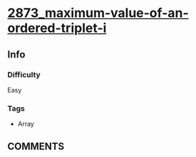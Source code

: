 # [2873_maximum-value-of-an-ordered-triplet-i](https://leetcode.com/problems/maximum-value-of-an-ordered-triplet-i)

## Info

### Difficulty

Easy

### Tags

- Array

## __COMMENTS__

> 
